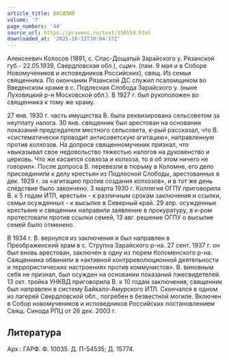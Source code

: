 ```yaml
---
article_title: ВАСИЛИЙ
volume: '7'
page_numbers: '44'
source_url: https://pravenc.ru/text/150559.html
downloaded_at: '2025-10-13T10:04:17Z'
---
```


Алексеевич Колосов (1891, с. Спас-Дощатый Зарайского у. Рязанской губ.- 22.05.1939, Свердловская обл.), сщмч. (пам. 9 мая и в Соборе Новомучеников и исповедников Российских), свящ. Из семьи священника. По окончании Рязанской ДС служил псаломщиком во Введенском храме в с. Подлесная Слобода Зарайского у. (ныне Луховицкий р-н Московской обл.). В 1927 г. был рукоположен во священника к тому же храму.

27 янв. 1930 г. часть имущества В. была реквизирована сельсоветом за неуплату налога. 30 янв. священник был арестован на основании показаний председателя местного сельсовета, к-рый рассказал, что В. «систематически проводит антисоветскую агитацию», направленную против колхозов. На допросе священномученик признал, что «выказывал свое недовольство тяжестью налогов на духовенство и церковь. Что же касается совхоза и колхоза, то я об этом ничего не говорил». После допроса В. перевезли в тюрьму в Коломне, его дело присоединили к делу крестьян из Подлесной Слободы, арестованных в дек. 1929 г. за «агитацию против создания колхозов», и в тот же день следствие было закончено. 3 марта 1930 г. Коллегия ОГПУ приговорила В. к 5 годам ИТЛ, крестьян - к различным срокам заключения и ссылки, семьи осужденных - к высылке в Северный край. 29 апр. осужденные крестьяне и священник направили заявление в прокуратуру, в к-ром протестовали против ссылки семей, 13 авг. решение ОГПУ о высылке семей было отменено.

В 1934 г. В. вернулся из заключения и был направлен в Преображенский храм в с. Струпна Зарайского р-на. 27 сент. 1937 г. он был вновь арестован, заключен в одну из тюрем Коломенского р-на. Священника обвинили в «активной контрреволюционной деятельности и террористических настроениях против коммунистов». В. виновным себя не признал, был осужден на основании показаний лжесвидетелей. 13 окт. тройка УНКВД приговорила В. к 10 годам заключения, священник был направлен в систему Байкало-Амурского ИТЛ. Скончался в одном из лагерей Свердловской обл., погребен в безвестной могиле. Включен в Собор новомучеников и исповедников Российских постановлением Свящ. Синода РПЦ от 26 дек. 2003 г.

## Литература

Арх.: ГАРФ. Ф. 10035. Д. П-54535; Д. 15774.
